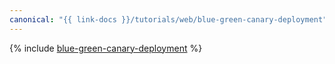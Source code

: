 ```yaml
---
canonical: "{{ link-docs }}/tutorials/web/blue-green-canary-deployment"
---
```


{% include [blue-green-canary-deployment](../../_tutorials/dev/blue-green-canary-deployment.md) %}